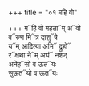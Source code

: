 +++
title = "०१ महि वो"

+++
म᳓हि वो महता᳓म् अ᳓वो  
व᳓रुण मि᳓त्र दाशु᳓षे  
य᳓म् आदित्या अभि᳓ द्रुहो᳓  
र᳓क्षथा ने᳓म् अघं᳓ नशद्  
अनेह᳓सो व ऊत᳓यः  
सुऊत᳓यो व ऊत᳓यः